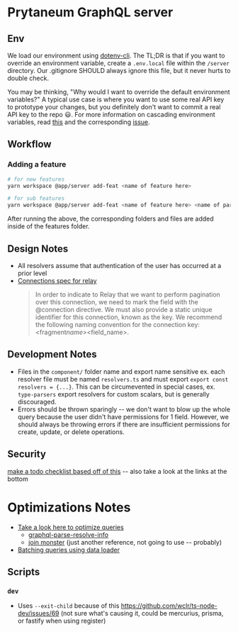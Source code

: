 # Prytaneum GraphQL server

## Env

We load our environment using [dotenv-cli](https://www.npmjs.com/package/dotenv-cli). The TL;DR is that if you want to override an environment variable, create a `.env.local` file within the `/server` directory. Our .gitignore SHOULD always ignore this file, but it never hurts to double check. 

You may be thinking, "Why would I want to override the default environment variables?" A typical use case is where you want to use some real API key to prototype your changes, but you definitely don't want to commit a real API key to the repo :smiley:. For more information on cascading environment variables, read [this](https://github.com/entropitor/dotenv-cli#cascading-env-variables) and the corresponding [issue](https://github.com/entropitor/dotenv-cli/issues/37).

## Workflow

### Adding a feature

```bash
# for new features
yarn workspace @app/server add-feat <name of feature here>

# for sub features
yarn workspace @app/server add-feat <name of feature here> <name of parent feature>
```

After running the above, the corresponding folders and files are added inside of the features folder.

## Design Notes

-   All resolvers assume that authentication of the user has occurred at a prior level
-   [Connections spec for relay](https://relay.dev/graphql/connections.htm#)
    > In order to indicate to Relay that we want to perform pagination over this connection, we need to mark the field with the @connection directive. We must also provide a static unique identifier for this connection, known as the key. We recommend the following naming convention for the connection key: <fragment*name>*<field_name>.

## Development Notes

-   Files in the `component/` folder name and export name sensitive ex. each resolver file must be named `resolvers.ts` and must export `export const resolvers = {...}`. This can be circumevented in special cases, ex. `type-parsers` export resolvers for custom scalars, but is generally discouraged.
-   Errors should be thrown sparingly -- we don't want to blow up the whole query because the user didn't have permissions for 1 field. However, we should always be throwing errors if there are insufficient permissions for create, update, or delete operations.

## Security

[make a todo checklist based off of this](https://cheatsheetseries.owasp.org/cheatsheets/GraphQL_Cheat_Sheet.html) -- also take a look at the links at the bottom

# Optimizations Notes

-   [Take a look here to optimize queries](https://stackoverflow.com/a/59871178/15437092)
    -   [graphql-parse-resolve-info](https://www.npmjs.com/package/graphql-parse-resolve-info)
    -   [join monster](https://www.npmjs.com/package/join-monster) (just another reference, not going to use -- probably)
-   [Batching queries using data loader](https://github.com/graphql/dataloader)

## Scripts

### `dev`

-   Uses `--exit-child` because of this https://github.com/wclr/ts-node-dev/issues/69 (not sure what's causing it, could be mercurius, prisma, or fastify when using register)

